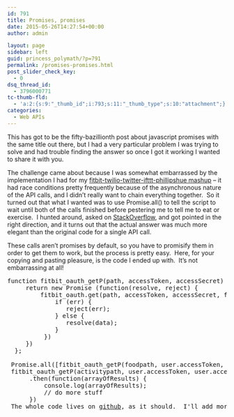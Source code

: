 ```yaml
---
id: 791
title: Promises, promises
date: 2015-05-26T14:27:54+00:00
author: admin

layout: page
sidebar: left
guid: princess_polymath/?p=791
permalink: /promises-promises.html
post_slider_check_key:
  - 0
dsq_thread_id:
  - 3796000771
tc-thumb-fld:
  - 'a:2:{s:9:"_thumb_id";i:793;s:11:"_thumb_type";s:10:"attachment";}'
categories:
  - Web APIs
---
```

This has got to be the fifty-bazillionth post about javascript promises with the same title out there, but I had a very particular problem I was trying to solve and had trouble finding the answer so once I got it working I wanted to share it with you.

The challenge came about because I was somewhat embarrassed by the implementation I had for my [fitbit-twilio-twitter-ifttt-phillipshue mashup](princess_polymath/?p=787) &#8211; it had race conditions pretty frequently because of the asynchronous nature of the API calls, and I didn&#8217;t really want to chain everything together.  So it turned out that what I wanted was to use Promise.all() to tell the script to wait until both of the calls finished before pestering me to tell me to eat or exercise.  I hunted around, asked on [StackOverflow](http://stackoverflow.com/questions/30428045/using-promise-all-for-multiple-http-oauth-queries), and got pointed in the right direction, and it turns out that the actual answer was much more elegant than the original code for a single API call.

These calls aren&#8217;t promises by default, so you have to promisify them in order to get them to work, but the process is pretty easy.  Here, for your copying and pasting pleasure, is the code I ended up with.  It&#8217;s not embarrassing at all!

<pre>function fitbit_oauth_getP(path, accessToken, accessSecret) {
     return new Promise (function(resolve, reject) {
         fitbit_oauth.get(path, accessToken, accessSecret, function(err, data, res) {
             if (err) {
                reject(err);
             } else {
                resolve(data);
             }
          })
     })
  };

 Promise.all([fitbit_oauth_getP(foodpath, user.accessToken, user.accessSecret), 
 fitbit_oauth_getP(activitypath, user.accessToken, user.accessSecret)])
      .then(function(arrayOfResults) {
          console.log(arrayOfResults);
          // do more stuff
      })
 The whole code lives on <a href="https://github.com/synedra/fitfood">github</a>, as it should.  I'll add more functionality later, but for now, this should help you get started if you're trying to make a couple of web calls to APIs and process the results in one big clump at the end.</pre>